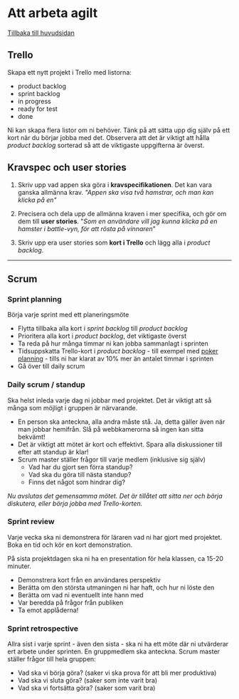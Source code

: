 # Att arbeta agilt
[Tillbaka till huvudsidan](Readme.md)

## Trello
Skapa ett nytt projekt i Trello med listorna:
+ product backlog
+ sprint backlog
+ in progress
+ ready for test
+ done

Ni kan skapa flera listor om ni behöver. Tänk på att sätta upp dig själv på ett kort när du börjar jobba med det. Observera att det är viktigt att hålla *product backlog* sorterad så att de viktigaste uppgifterna är överst.


## Kravspec och user stories
1. Skriv upp vad appen ska göra i **kravspecifikationen**. Det kan vara ganska allmänna krav. *"Appen ska visa två hamstrar, och man kan klicka på en"*

2. Precisera och dela upp de allmänna kraven i mer specifika, och gör om dem till **user stories**. "*Som en användare vill jag kunna klicka på en hamster i battle-vyn, för att rösta på vinnaren*"

3. Skriv upp era user stories som **kort i Trello** och lägg alla i *product backlog*.

---
## Scrum
### Sprint planning
Börja varje sprint med ett planeringsmöte
+ Flytta tillbaka alla kort i *sprint backlog* till *product backlog*
+ Prioritera alla kort i *product backlog*, det viktigaste överst
+ Ta reda på hur många timmar ni kan jobba sammanlagt i sprinten
+ Tidsuppskatta Trello-kort i *product backlog* - till exempel med [poker planning](https://scrumpoker.online/) - tills ni har klarat av 10% mer än antalet timmar i sprinten
+ Gå över till daily scrum

### Daily scrum / standup
Ska helst inleda varje dag ni jobbar med projektet. Det är viktigt att så många som möjligt i gruppen är närvarande.
+ En person ska anteckna, alla andra måste stå. Ja, detta gäller även när man jobbar hemifrån. Slå på webbkamerorna så ingen kan sitta bekvämt!
+ Det är viktigt att mötet är kort och effektivt. Spara alla diskussioner till efter att standup är klar!
+ Scrum master ställer frågor till varje medlem (inklusive sig själv)
    + Vad har du gjort sen förra standup?
    + Vad ska du göra till nästa standup?
    + Finns det något som hindrar dig?

*Nu avslutas det gemensamma mötet. Det är tillåtet att sitta ner och börja diskutera, eller börja jobba med Trello-korten.*

### Sprint review
Varje vecka ska ni demonstrera för läraren vad ni har gjort med projektet. Boka en tid och kör en kort demonstration.

På sista projektdagen ska ni ha en presentation för hela klassen, ca 15-20 minuter.
+ Demonstrera kort från en användares perspektiv
+ Berätta om den största utmaningen ni har haft, och hur ni löste den
+ Berätta om vad ni eventuellt inte hann med
+ Var beredda på frågor från publiken
+ Ta emot applåderna!

### Sprint retrospective
Allra sist i varje sprint - även den sista - ska ni ha ett möte där ni utvärderar ert arbete under sprinten. En gruppmedlem ska anteckna. Scrum master ställer frågor till hela gruppen:
+ Vad ska vi börja göra? (saker vi ska prova för att bli mer produktiva)
+ Vad ska vi sluta göra? (saker som inte varit bra)
+ Vad ska vi fortsätta göra? (saker som varit bra)
